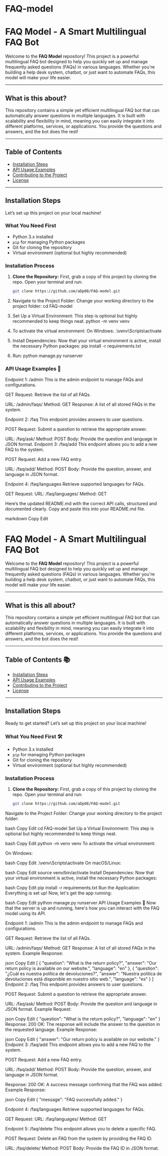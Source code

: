 # FAQ-model

# FAQ Model - A Smart Multilingual FAQ Bot

Welcome to the **FAQ Model** repository! This project is a powerful multilingual FAQ bot designed to help you quickly set up and manage frequently asked questions (FAQs) in various languages. Whether you're building a help desk system, chatbot, or just want to automate FAQs, this model will make your life easier.

---

## What is this about?

This repository contains a simple yet efficient multilingual FAQ bot that can automatically answer questions in multiple languages. It is built with scalability and flexibility in mind, meaning you can easily integrate it into different platforms, services, or applications. You provide the questions and answers, and the bot does the rest!

---

## Table of Contents 

- [Installation Steps](#installation-steps)
- [API Usage Examples](#api-usage-examples)
- [Contributing to the Project](#contributing-to-the-project)
- [License](#license)

---

## Installation Steps

Let’s set up this project on your local machine!

### What You Need First

- Python 3.x installed
- `pip` for managing Python packages
- Git for cloning the repository
- Virtual environment (optional but highly recommended)

### Installation Process

1. **Clone the Repository:**
   First, grab a copy of this project by cloning the repo. Open your terminal and run:
   
   ```bash
   git clone https://github.com/aDp08/FAQ-model.git
2. Navigate to the Project Folder: Change your working directory to the project folder:
   cd FAQ-model
3. Set Up a Virtual Environment: This step is optional but highly recommended to keep things neat.
   python -m venv venv
4. To activate the virtual environment:
  On Windows: .\venv\Scripts\activate
5. Install Dependencies: Now that your virtual environment is active, install the necessary Python packages: pip install -r requirements.txt
6. Run: python manage.py runserver
### API Usage Examples 📡
Endpoint 1: /admin
This is the admin endpoint to manage FAQs and configurations.

GET Request:
Retrieve the list of all FAQs.

URL: /admin/faqs/
Method: GET
Response: A list of all stored FAQs in the system.

Endpoint 2: /faq
This endpoint provides answers to user questions.

POST Request:
Submit a question to retrieve the appropriate answer.

URL: /faq/ask/
Method: POST
Body: Provide the question and language in JSON format.
Endpoint 3: /faq/add
This endpoint allows you to add a new FAQ to the system.

POST Request:
Add a new FAQ entry.

URL: /faq/add/
Method: POST
Body: Provide the question, answer, and language in JSON format.

Endpoint 4: /faq/languages
Retrieve supported languages for FAQs.

GET Request:
URL: /faq/languages/
Method: GET


Here’s the updated README.md with the correct API calls, structured and documented clearly. Copy and paste this into your README.md file.

markdown
Copy
Edit
# FAQ Model - A Smart Multilingual FAQ Bot

Welcome to the **FAQ Model** repository! This project is a powerful multilingual FAQ bot designed to help you quickly set up and manage frequently asked questions (FAQs) in various languages. Whether you're building a help desk system, chatbot, or just want to automate FAQs, this model will make your life easier.

---

## What is this all about? 

This repository contains a simple yet efficient multilingual FAQ bot that can automatically answer questions in multiple languages. It is built with scalability and flexibility in mind, meaning you can easily integrate it into different platforms, services, or applications. You provide the questions and answers, and the bot does the rest!

---

## Table of Contents 📚

- [Installation Steps](#installation-steps)
- [API Usage Examples](#api-usage-examples)
- [Contributing to the Project](#contributing-to-the-project)
- [License](#license)

---

## Installation Steps 

Ready to get started? Let’s set up this project on your local machine!

### What You Need First 🛠️

- Python 3.x installed
- `pip` for managing Python packages
- Git for cloning the repository
- Virtual environment (optional but highly recommended)

### Installation Process

1. **Clone the Repository:**
   First, grab a copy of this project by cloning the repo. Open your terminal and run:
   
   ```bash
   git clone https://github.com/aDp08/FAQ-model.git
Navigate to the Project Folder: Change your working directory to the project folder:

bash
Copy
Edit
cd FAQ-model
Set Up a Virtual Environment: This step is optional but highly recommended to keep things neat.

bash
Copy
Edit
python -m venv venv
To activate the virtual environment:

On Windows:

bash
Copy
Edit
.\venv\Scripts\activate
On macOS/Linux:

bash
Copy
Edit
source venv/bin/activate
Install Dependencies: Now that your virtual environment is active, install the necessary Python packages:

bash
Copy
Edit
pip install -r requirements.txt
Run the Application: Everything is set up! Now, let's get the app running:

bash
Copy
Edit
python manage.py runserver
API Usage Examples 📡
Now that the server is up and running, here's how you can interact with the FAQ model using its API.

Endpoint 1: /admin
This is the admin endpoint to manage FAQs and configurations.

GET Request:
Retrieve the list of all FAQs.

URL: /admin/faqs/
Method: GET
Response: A list of all stored FAQs in the system.
Example Response:

json
Copy
Edit
[
  {
    "question": "What is the return policy?",
    "answer": "Our return policy is available on our website.",
    "language": "en"
  },
  {
    "question": "¿Cuál es nuestra política de devoluciones?",
    "answer": "Nuestra política de devoluciones está disponible en nuestro sitio web.",
    "language": "es"
  }
]
Endpoint 2: /faq
This endpoint provides answers to user questions.

POST Request:
Submit a question to retrieve the appropriate answer.

URL: /faq/ask/
Method: POST
Body: Provide the question and language in JSON format.
Example Request:

json
Copy
Edit
{
  "question": "What is the return policy?",
  "language": "en"
}
Response:
200 OK: The response will include the answer to the question in the requested language.
Example Response:

json
Copy
Edit
{
  "answer": "Our return policy is available on our website."
}
Endpoint 3: /faq/add
This endpoint allows you to add a new FAQ to the system.

POST Request:
Add a new FAQ entry.

URL: /faq/add/
Method: POST
Body: Provide the question, answer, and language in JSON format.

Response:
200 OK: A success message confirming that the FAQ was added.
Example Response:

json
Copy
Edit
{
  "message": "FAQ successfully added."
}


Endpoint 4: /faq/languages
Retrieve supported languages for FAQs.

GET Request:
URL: /faq/languages/
Method: GET

Endpoint 5: /faq/delete
This endpoint allows you to delete a specific FAQ.

POST Request:
Delete an FAQ from the system by providing the FAQ ID.

URL: /faq/delete/
Method: POST
Body: Provide the FAQ ID in JSON format.


